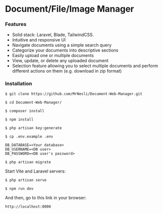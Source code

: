 # Document/File/Image Manager

### Features

* Solid stack: Laravel, Blade, TailwindCSS. 
* Intuitive and responsive UI
* Navigate documents using a simple search query
* Categorize your documents into descriptive sections 
* Easily upload one or multiple documents
* View, update, or delete any uploaded document 
* Selection feature allowing you to select multiple documents and perform different actions on them (e.g. download in zip format)

### Installation

```
$ git clone https://github.com/MrNesli/Document-Web-Manager.git
```

```
$ cd Document-Web-Manager/
```

```
$ composer install
```

```
$ npm install
```

```
$ php artisan key:generate
```

```
$ cp .env.example .env
```

```
DB_DATABASE=<Your database>
DB_USERNAME=<DB user>
DB_PASSWORD=<DB user's password>
```

```
$ php artisan migrate
```

Start Vite and Laravel servers:

```
$ php artisan serve
```

```
$ npm run dev
```

And then, go to this link in your browser:

```
http://localhost:8000
```
